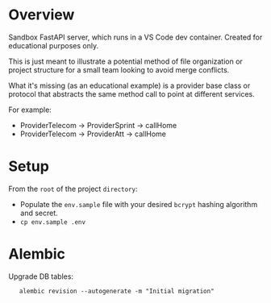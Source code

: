 # Overview

Sandbox FastAPI server, which runs in a VS Code dev container. Created for educational purposes only.

This is just meant to illustrate a potential method of file organization or project structure for a small team looking to avoid merge conflicts.

What it's missing (as an educational example) is a provider base class or protocol that abstracts the same method call to point at different services.

For example:
- ProviderTelecom -> ProviderSprint -> callHome
- ProviderTelecom -> ProviderAtt -> callHome

# Setup

From the `root` of the project `directory`: 
- Populate the `env.sample` file with your desired `bcrypt` hashing algorithm and secret.
- `cp env.sample .env`

# Alembic
Upgrade DB tables:
```
   alembic revision --autogenerate -m "Initial migration"
```
